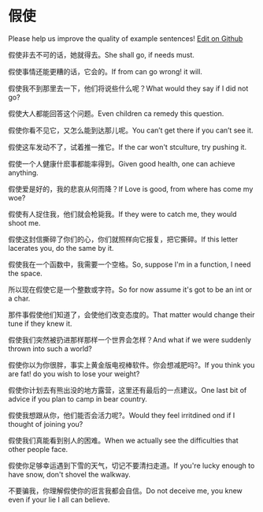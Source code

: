 # 假使

Please help us improve the quality of example sentences! [Edit on Github](https://github.com/jiyushe/jiyu-example-sentence-source/blob/main/chinese/jiashi.md)

<p><span class="chinese">假使非去不可的话，她就得去。</span><span class="english">She shall go, if needs must.</span></p>

<p><span class="chinese">假使事情还能更糟的话，它会的。</span><span class="english">If from can go wrong! it will.</span></p>

<p><span class="chinese">假使我不到那里去一下，他们将说些什么呢？</span><span class="english">What would they say if I did not go?</span></p>

<p><span class="chinese">假使大人都能回答这个问题。</span><span class="english">Even children ca remedy this question.</span></p>

<p><span class="chinese">假使你看不见它，又怎么能到达那儿呢。</span><span class="english">You can’t get there if you can’t see it.</span></p>

<p><span class="chinese">假使这车发动不了，试着推一推它。</span><span class="english">If the car won't stculture, try pushing it.</span></p>

<p><span class="chinese">假使一个人健康什麽事都能率得到。</span><span class="english">Given good health, one can achieve anything.</span></p>

<p><span class="chinese">假使爱是好的，我的悲哀从何而降？</span><span class="english">If Love is good, from where has come my woe?</span></p>

<p><span class="chinese">假使有人捉住我，他们就会枪毙我。</span><span class="english">If they were to catch me, they would shoot me.</span></p>

<p><span class="chinese">假使这封信撕碎了你们的心，你们就照样向它报复，把它撕碎。</span><span class="english">If this letter lacerates you, do the same by it.</span></p>

<p><span class="chinese">假使我在一个函数中，我需要一个空格。</span><span class="english">So, suppose I'm in a function, I need the space.</span></p>

<p><span class="chinese">所以现在假使它是一个整数或字符。</span><span class="english">So for now assume it's got to be an int or a char.</span></p>

<p><span class="chinese">那件事假使他们知道了，会使他们改变态度的。</span><span class="english">That matter would change their tune if they knew it.</span></p>

<p><span class="chinese">假使我们突然被扔进那样那样一个世界会怎样？</span><span class="english">And what if we were suddenly thrown into such a world?</span></p>

<p><span class="chinese">假使你以为你很胖，事实上黄金版电视棒软件。你会想减肥吗?。</span><span class="english">If you think you are fat! do you wish to lose your weight?</span></p>

<p><span class="chinese">假使你计划去有熊出没的地方露营，这里还有最后的一点建议。</span><span class="english">One last bit of advice if you plan to camp in bear country.</span></p>

<p><span class="chinese">假使我想跟从你，他们能否会活力呢?。</span><span class="english">Would they feel irritdined ond if I thought of joining you?</span></p>

<p><span class="chinese">假使我们真能看到别人的困难。</span><span class="english">When we actually see the difficulties that other people face.</span></p>

<p><span class="chinese">假使你足够幸运遇到下雪的天气，切记不要清扫走道。</span><span class="english">If you're lucky enough to have snow, don't shovel the walkway.</span></p>

<p><span class="chinese">不要骗我，你理解假使你的诳言我都会自信。</span><span class="english">Do not deceive me, you knew even if your lie I all can believe.</span></p>

